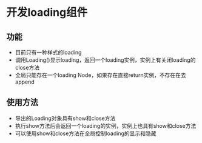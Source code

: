 # 开发loading组件

## 功能
+   目前只有一种样式的loading
+  调用Loading()显示loading，返回一个loading实例，实例上有关闭loading的close方法
+ 全局只能存在一个loading Node，如果存在直接return实例，不存在在去append

## 使用方法
+ 导出的Loading对象具有show和close方法
+ 执行show方法后会返回一个loading的实例，实例上也具有show和close方法
+ 可以使用show和close方法在全局控制loading的显示和隐藏